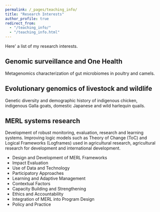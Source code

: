 ```yaml
---
permalink: /_pages/teaching_info/
title: "Research Interests"
author_profile: true
redirect_from: 
  - "/teaching_info/"
  - "/teaching_info.html"
---
```

Here' a list of my research interests.
## Genomic surveillance and One Health
Metagenomics characterization of gut microbiomes in poultry and camels.

## Evolutionary genomics of livestock and wildlife
Genetic diversity and demographic history of indigenous chicken, indigenous Galla goats, domestic Japanese and wild harlequin quails.

## MERL systems research
Development of robust monitoring, evaluation, research and learning systems. Improving logic models such as Theory of Change (ToC) and Logical Frameworks (Logframes) used in agricultural research, agricultural research for development and international development.
- Design and Development of MERL Frameworks
- Impact Evaluation
- Use of Data and Technology
- Participatory Approaches
- Learning and Adaptive Management
- Contextual Factors
- Capacity Building and Strengthening
- Ethics and Accountability
- Integration of MERL into Program Design
- Policy and Practice


